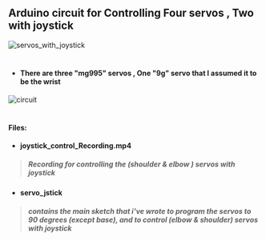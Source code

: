 ## Arduino circuit for Controlling Four servos , Two with joystick 

![servos_with_joystick](https://user-images.githubusercontent.com/49666154/127266428-9e9b8bb4-2fd6-4ac9-b997-314c87fe5f0f.jpeg)
#
- #### There are three "mg995" servos , One "9g" servo that I assumed it to be the wrist 
![circuit](https://user-images.githubusercontent.com/49666154/127266488-fc4c3b7b-79ad-478b-b42a-12b9e5feaa0a.jpeg)
#
#### Files:
- #### joystick_control_Recording.mp4
 > ##### Recording for controlling the (shoulder & elbow ) servos with joystick
- #### servo_jstick
> ##### contains the main sketch that i've wrote to program the servos to 90 degrees (except base), and to control (elbow & shoulder) servos with joystick 


  

